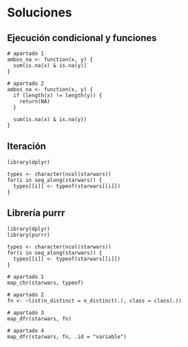 # Soluciones

## Ejecución condicional y funciones

```{r}
# apartado 1
ambos_na <- function(x, y) {
  sum(is.na(x) & is.na(y))
}

# apartado 2
ambos_na <- function(x, y) {
  if (length(x) != length(y)) {
    return(NA)
  }
  
  sum(is.na(x) & is.na(y))
}
```

## Iteración

```{r}
library(dplyr)

types <- character(ncol(starwars))
for(i in seq_along(starwars)) {
  types[[i]] <- typeof(starwars[[i]])
}
```

## Librería purrr

```{r}
library(dplyr)
library(purrr)

types <- character(ncol(starwars))
for(i in seq_along(starwars)) {
  types[[i]] <- typeof(starwars[[i]])
}

# apartado 1
map_chr(starwars, typeof)

# apartado 2
fn <- ~list(n_distinct = n_distinct(.), class = class(.))

# apartado 3
map_dfr(starwars, fn)

# apartado 4
map_dfr(starwars, fn, .id = "variable")
```
